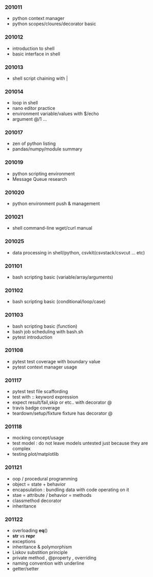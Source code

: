 ### 201011

- python context manager
- python scopes/cloures/decorator basic

### 201012

- introduction to shell
- basic interface in shell

### 201013

- shell script chaining with |

### 201014

- loop in shell
- nano editor practice
- environment variable/values with $/echo
- argument $@/$1 ...

### 201017

- zen of python listing
- pandas/numpy/module summary

### 201019

- python scripting environment
- Message Queue research

### 201020

- python environment push & management

### 201021

- shell command-line wget/curl manual

### 201025

- data processing in shell/python, csvkit(csvstack/csvcut ... etc)

### 201101

- bash scripting basic (variable/array/arguments)

### 201102

- bash scripting basic (conditional/loop/case)

### 201103

- bash scripting basic (function)
- bash job scheduling with bash.sh
- pytest introduction

### 201108

- pytest test coverage with boundary value
- pytest context manager usage

### 201117

- pytest test file scaffording
- test with :: keyword expression
- expect result/fail,skip or etc.. with decorator @
- travis badge coverage
- teardown/setup/fixture fixture has decorator @

### 201118

- mocking concept/usage
- test model : do not leave models untested just because they are complex
- testing plot/matplotlib

### 201121

- oop / procedural programming
- object = state + behavior
- encapsulation : bundling data with code operating on it
- stae = attribute / behavior = methods
- classmethod decorator
- inheritance

### 201122

- overloading __eq__()
- __str__ vs __repr__
- exceptions
- inheritance & polymorphism
- Liskov substition principle
- private method , @property , overriding
- naming convention with underline
- getter/setter
